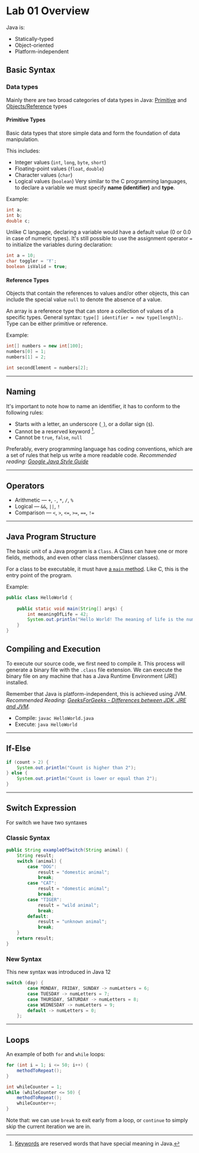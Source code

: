 # Lab 01 Overview

Java is:

- Statically-typed
- Object-oriented
- Platform-independent

## Basic Syntax

### Data types

Mainly there are two broad categories of data types in Java: [Primitive](#primitive-types) and [Objects/Reference](#reference-types) types

#### Primitive Types

Basic data types that store simple data and form the foundation of data manipulation.

This includes:

- Integer values (`int`, `long`, `byte`, `short`)
- Floating-point values (`float`, `double`)
- Character values (`char`)
- Logical values (`boolean`)
  Very similar to the C programming languages, to declare a variable we must specify **name (identifier)** and **type**.

Example:

```java
int a;
int b;
double c;
```

Unlike C language, declaring a variable would have a default value (0 or 0.0 in case of numeric types). It's still possible to use the assignment operator `=` to initialize the variables during declaration:

```java
int a = 10;
char toggler = 'Y';
boolean isValid = true;
```

#### Reference Types

Objects that contain the references to values and/or other objects, this can include the special value `null` to denote the absence of a value.

An array is a reference type that can store a collection of values of a specific types. General syntax: `type[] identifier = new type[length];`. Type can be either primitive or reference.

Example:

```java
int[] numbers = new int[100];
numbers[0] = 1;
numbers[1] = 2;

int secondElement = numbers[2];
```

-----

## Naming

It's important to note how to name an identifier, it has to conform to the following rules:

- Starts with a letter, an underscore (`_`), or a dollar sign (`$`).
- Cannot be a reserved keyword [^1].
- Cannot be `true`, `false`, `null`

Preferably, every programming language has coding conventions, which are a set of rules that help us write a more readable code. *Recommended reading: [Google Java Style Guide](https://google.github.io/styleguide/javaguide.html)*

[^1]: [Keywords](https://docs.oracle.com/javase/tutorial/java/nutsandbolts/_keywords.html) are reserved words that have special meaning in Java.

-----

## Operators

- Arithmetic &mdash; `+`, `-`, `*`, `/`, `%`
- Logical &mdash; `&&`, `||`, `!`
- Comparison &mdash; `<`, `>`, `<=`, `>=`, `==`, `!=`

-----

## Java Program Structure

The basic unit of a Java program is a `Class`. A Class can have one or more fields, methods, and even other class members(inner classes).

For a class to be executable, it must have [a `main` method](https://www.baeldung.com/java-main-method). Like C, this is the entry point of the program.

Example:

```java
public class HelloWorld {
    
    public static void main(String[] args) {
        int meaningOfLife = 42;
        System.out.println("Hello World! The meaning of life is the number " + meaningOfLife);
    }
}
```

## Compiling and Execution

To execute our source code, we first need to compile it. This process will generate a binary file with the `.class` file extension. We can execute the binary file on any machine that has a Java Runtime Environment (JRE) installed.

Remember that Java is platform-independent, this is achieved using JVM. *Recommended Reading: [GeeksForGeeks - Differences between JDK, JRE and JVM](https://www.geeksforgeeks.org/differences-jdk-jre-jvm/).*

- Compile: `javac HelloWorld.java`
- Execute: `java HelloWorld`

-----

## If-Else

```java
if (count > 2) {
    System.out.println("Count is higher than 2");
} else {
    System.out.println("Count is lower or equal than 2");
}
```

-----

## Switch Expression

For switch we have two syntaxes

### Classic Syntax

```java
public String exampleOfSwitch(String animal) {
    String result;
    switch (animal) {
        case "DOG":
            result = "domestic animal"; 
            break;
        case "CAT":
            result = "domestic animal";
            break;
        case "TIGER":
            result = "wild animal";
            break;
        default:
            result = "unknown animal";
            break;
    }
    return result;
}
```

### New Syntax

This new syntax was introduced in Java 12

```java
switch (day) {
        case MONDAY, FRIDAY, SUNDAY -> numLetters = 6;
        case TUESDAY -> numLetters = 7;
        case THURSDAY, SATURDAY -> numLetters = 8;
        case WEDNESDAY -> numLetters = 9;
        default -> numLetters = 0;
    };
```

-----

## Loops

An example of both `for` and `while` loops:

```java
for (int i = 1; i <= 50; i++) {
    methodToRepeat();
}

int whileCounter = 1;
while (whileCounter <= 50) {
    methodToRepeat();
    whileCounter++;
}
```

Note that: we can use `break` to exit early from a loop, or `continue` to simply skip the current iteration we are in.
